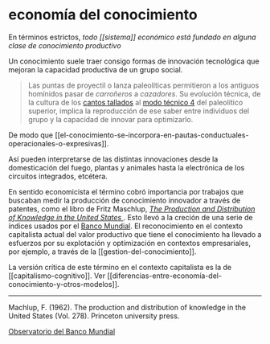 # economía del conocimiento
En términos estrictos, *todo [[sistema]] económico está fundado en alguna clase de conocimiento productivo*

Un conocimiento suele traer consigo formas de innovación tecnológica que mejoran la capacidad productiva de un grupo social.

> Las puntas de proyectil o lanza paleolíticas permitieron a los antiguos homínidos pasar de *carroñeros* a *cazadores*. Su evolución técnica, de la cultura de los [cantos tallados](https://es.wikipedia.org/wiki/Canto_tallado) al [modo técnico 4](http://roble.pntic.mec.es/fpef0013/prehistoriaparaprincipiantes/Modo%204.html) del paleolítico superior, implica la reproducción de ese saber entre individuos del grupo y la capacidad de innovar para optimizarlo.

De modo que [[el-conocimiento-se-incorpora-en-pautas-conductuales-operacionales-o-expresivas]].

Así pueden interpretarse de las distintas innovaciones desde la domesticación del fuego, plantas y animales hasta la electrónica de los circuitos integrados, etcétera. 

En sentido economicista el término cobró importancia por trabajos que buscaban medir la producción de conocimiento innovador a través de patentes, como el libro de Fritz Maschlup, *[The Production and Distribution of Knowledge in the United States ](https://press.princeton.edu/books/paperback/9780691003566/the-production-and-distribution-of-knowledge-in-the-united-states)*. Esto llevó a la creción de una serie de índices usados por el [Banco Mundial](http://www.observatorioabaco.es/post_conocimiento/banco_mundial). El reconocimiento en el contexto capitalista actual del valor productivo que tiene el conocimiento ha llevado a esfuerzos por su explotación y optimización en contextos empresariales, por ejemplo, a través de la [[gestion-del-conocimiento]].

La versión crítica de este término en el contexto capitalista es la de [[capitalismo-cognitivo]]. Ver [[diferencias-entre-economía-del-conocimiento-y-otros-modelos]].

---
Machlup, F. (1962). The production and distribution of knowledge in the United States (Vol. 278). Princeton university press.

[Observatorio del Banco Mundial](http://www.observatorioabaco.es/post_conocimiento/banco_mundial)